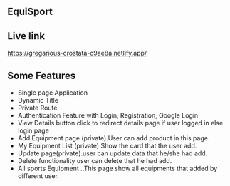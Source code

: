## EquiSport

## Live link
https://gregarious-crostata-c9ae8a.netlify.app/

##  Some Features


- Single page Application
- Dynamic Title
- Private Route
- Authentication Feature with Login, Registration, Google Login
- View Details button click to redirect details page if user logged in else login page
- Add Equipment  page (private).User can add product in this page.
- My Equipment List (private).Show the card that the user add.
- Update page(private).user can update data that he/she had add.
- Delete functionality user can delete that he had add.
- All sports Equipment ..This page show all equipments that added by different user.
